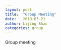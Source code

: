 ```yaml
---
layout: post
title:  "Group Meeting"
date:   2019-03-21
author: Lijing Shao
categories: group
---
```


Group meeting
